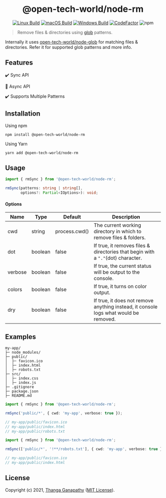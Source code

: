 <div align="center">

# @open-tech-world/node-rm
[![Linux Build](https://github.com/open-tech-world/node-rm/actions/workflows/linux_build.yml/badge.svg)](https://github.com/open-tech-world/node-rm/actions/workflows/linux_build.yml) [![macOS Build](https://github.com/open-tech-world/node-rm/actions/workflows/macos_build.yml/badge.svg)](https://github.com/open-tech-world/node-rm/actions/workflows/macos_build.yml) [![Windows Build](https://github.com/open-tech-world/node-rm/actions/workflows/windows_build.yml/badge.svg)](https://github.com/open-tech-world/node-rm/actions/workflows/windows_build.yml) [![CodeFactor](https://www.codefactor.io/repository/github/open-tech-world/node-rm/badge)](https://www.codefactor.io/repository/github/open-tech-world/node-rm) ![npm](https://img.shields.io/npm/v/@open-tech-world/node-rm?color=blue)

</div>

> Remove files & directories using [glob](<https://en.wikipedia.org/wiki/Glob_(programming)>) patterns.


Internally it uses [open-tech-world/node-glob](https://github.com/open-tech-world/node-glob) for matching files & directories. Refer it for supported glob patterns and more info.

## Features

✔️ Sync API

🚧 Async API

✔️ Supports Multiple Patterns

## Installation

Using npm

```shell
npm install @open-tech-world/node-rm
```

Using Yarn

```shell
yarn add @open-tech-world/node-rm
```

## Usage

```ts
import { rmSync } from '@open-tech-world/node-rm';

rmSync(patterns: string | string[],
       options?: Partial<IOptions>): void;
```

#### Options

| Name    | Type    | Default       | Description                                                                     |
| ------- | ------- | ------------- | ------------------------------------------------------------------------------- |
| cwd     | string  | process.cwd() | The current working directory in which to remove files & folders.               |
| dot     | boolean | false         | If true, it removes files & directories that begin with a `"."`(dot) character. |
| verbose | boolean | false         | If true, the current status will be output to the console.                      |
| colors  | boolean | false          | If true, it turns on color output.                                            |
| dry  | boolean | false          | If true, it does not remove anything instead, it console logs what would be removed.                                            |

## Examples

```shell
my-app/
├─ node_modules/
├─ public/
│  ├─ favicon.ico
│  ├─ index.html
│  ├─ robots.txt
├─ src/
│  ├─ index.css
│  ├─ index.js
├─ .gitignore
├─ package.json
├─ README.md
```

```ts
import { rmSync } from '@open-tech-world/node-rm';

rmSync('public/*', { cwd: 'my-app', verbose: true });

// my-app/public/favicon.ico
// my-app/public/index.html
// my-app/public/robots.txt
```

```ts
import { rmSync } from '@open-tech-world/node-rm';

rmSync(['public/*', '!**/robots.txt'], { cwd: 'my-app', verbose: true });

// my-app/public/favicon.ico
// my-app/public/index.html
```

## License

Copyright (c) 2021, [Thanga Ganapathy](https://thanga-ganapathy.github.io) ([MIT License](./LICENSE)).
